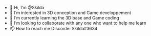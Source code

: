- 👋 Hi, I’m @Skilda
- 👀 I’m interested in 3D conception and Game developpement
- 🌱 I’m currently learning the 3D base and Game coding
- 💞️ I’m looking to collaborate with any one who want to help me learn
- 📫 How to reach me Discorde: Skilda#3634

<!---
Skilda/Skilda is a ✨ special ✨ repository because its `README.md` (this file) appears on your GitHub profile.
You can click the Preview link to take a look at your changes.
--->

